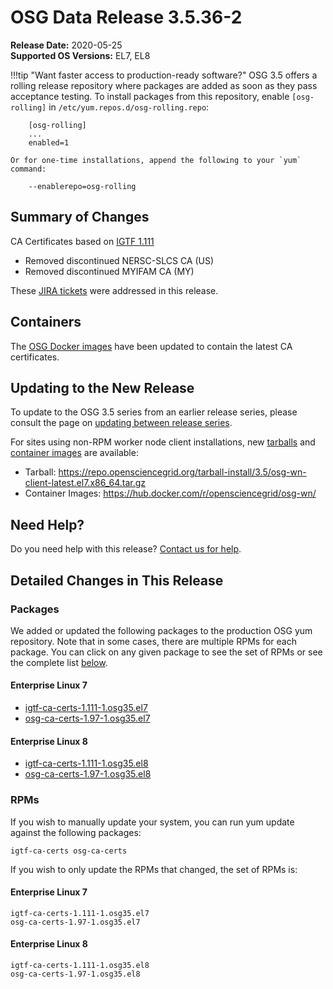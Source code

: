 OSG Data Release 3.5.36-2
=========================

**Release Date:** 2020-05-25    
**Supported OS Versions:** EL7, EL8

!!!tip "Want faster access to production-ready software?"
    OSG 3.5 offers a rolling release repository where packages are added as soon as they pass acceptance testing.
    To install packages from this repository, enable `[osg-rolling]` in `/etc/yum.repos.d/osg-rolling.repo`:

        [osg-rolling]
        ...
        enabled=1

    Or for one-time installations, append the following to your `yum` command:

        --enablerepo=osg-rolling

Summary of Changes
------------------

CA Certificates based on [IGTF 1.111](http://dist.eugridpma.info/distribution/igtf/current/CHANGES)

-   Removed discontinued NERSC-SLCS CA (US)
-   Removed discontinued MYIFAM CA (MY)


These [JIRA tickets](https://opensciencegrid.atlassian.net/issues/?jql=project%20%3D%20SOFTWARE%20AND%20fixVersion%20%3D%203.5.36-2%20ORDER%20BY%20priority%20DESC%2C%20key%20DESC) were addressed in this release.

Containers
----------

The [OSG Docker images](https://hub.docker.com/u/opensciencegrid/) have been updated to contain the latest CA certificates.

Updating to the New Release
---------------------------

To update to the OSG 3.5 series from an earlier release series, please consult the page on
[updating between release series](../updating-to-osg-35.md).

For sites using non-RPM worker node client installations, new [tarballs](../../worker-node/install-wn-tarball.md) and
[container images](../../worker-node/using-wn-containers.md) are available:

- Tarball: <https://repo.opensciencegrid.org/tarball-install/3.5/osg-wn-client-latest.el7.x86_64.tar.gz>
- Container Images: <https://hub.docker.com/r/opensciencegrid/osg-wn/>

Need Help?
----------

Do you need help with this release? [Contact us for help](../../common/help.md).

Detailed Changes in This Release
--------------------------------

### Packages

We added or updated the following packages to the production OSG yum repository.
Note that in some cases, there are multiple RPMs for each package.
You can click on any given package to see the set of RPMs or see the complete list [below](#rpms).

#### Enterprise Linux 7

-   [igtf-ca-certs-1.111-1.osg35.el7](https://koji.chtc.wisc.edu/koji/search?match=glob&type=build&terms=igtf-ca-certs-1.111-1.osg35.el7)
-   [osg-ca-certs-1.97-1.osg35.el7](https://koji.chtc.wisc.edu/koji/search?match=glob&type=build&terms=osg-ca-certs-1.97-1.osg35.el7)

#### Enterprise Linux 8

-   [igtf-ca-certs-1.111-1.osg35.el8](https://koji.chtc.wisc.edu/koji/search?match=glob&type=build&terms=igtf-ca-certs-1.111-1.osg35.el8)
-   [osg-ca-certs-1.97-1.osg35.el8](https://koji.chtc.wisc.edu/koji/search?match=glob&type=build&terms=osg-ca-certs-1.97-1.osg35.el8)

### RPMs

If you wish to manually update your system, you can run yum update against the following packages:

    igtf-ca-certs osg-ca-certs 

If you wish to only update the RPMs that changed, the set of RPMs is:

#### Enterprise Linux 7

``` file
igtf-ca-certs-1.111-1.osg35.el7
osg-ca-certs-1.97-1.osg35.el7
```

#### Enterprise Linux 8

``` file
igtf-ca-certs-1.111-1.osg35.el8
osg-ca-certs-1.97-1.osg35.el8
```
